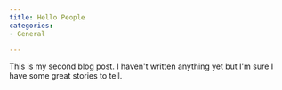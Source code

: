```yaml
---
title: Hello People
categories:
- General

---
```


This is my second blog post. I haven't written anything yet but I'm sure I have some great stories to tell.